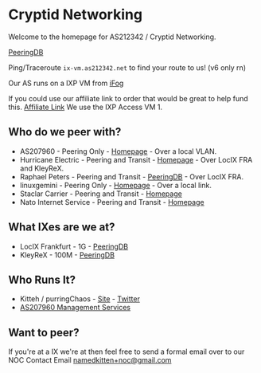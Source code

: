 # Cryptid Networking

Welcome to the homepage for AS212342 / Cryptid Networking.

[PeeringDB](https://www.peeringdb.com/asn/212342)


Ping/Traceroute `ix-vm.as212342.net` to find your route to us! (v6 only rn)

Our AS runs on a IXP VM from [iFog](https://ifog.ch)

If you could use our affiliate link to order that would be great to help fund this. 
[Affiliate Link](https://my.ifog.ch/order/forms/a/MTYz)
We use the IXP Access VM 1.

## Who do we peer with?
- AS207960 - Peering Only - [Homepage](https://as207960.net) - Over a local VLAN.
- Hurricane Electric - Peering and Transit - [Homepage](https://he.net) - Over LocIX FRA and KleyReX.
- Raphael Peters - Peering and Transit - [PeeringDB](https://as207968.peeringdb.com) - Over LocIX FRA.
- linuxgemini - Peering Only - [Homepage](https://linuxgemini.space) - Over a local link.
- Staclar Carrier - Peering and Transit - [Homepage](https://staclar.com)
- Nato Internet Service - Peering and Transit - [Homepage](https://internet.nat.moe)

## What IXes are we at?
- LocIX Frankfurt - 1G - [PeeringDB](https://www.peeringdb.com/ix/2084)
- KleyReX - 100M - [PeeringDB](https://www.peeringdb.com/ix/123)

## Who Runs It?
- Kitteh / purringChaos - [Site](https://kitteh.pw) - [Twitter](https://twitter.com/purringChaos)
- [AS207960 Management Services](https://as207960.net) 

## Want to peer?
If you're at a IX we're at then feel free to send a formal email over to our NOC Contact Email [namedkitten+noc@gmail.com](mailto:namedkitten%2Bnoc@gmail.com)
